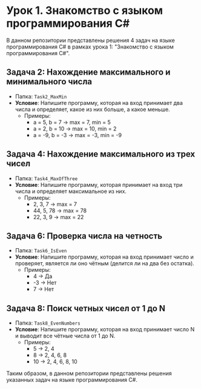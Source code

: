 # Урок 1. Знакомство с языком программирования C#

В данном репозитории представлены решения 4 задач на языке программирования C# в рамках урока 1: "Знакомство с языком программирования C#".

## Задача 2: Нахождение максимального и минимального числа
- Папка: `Task2_MaxMin`
- **Условие**: Напишите программу, которая на вход принимает два числа и определяет, какое из них больше, а какое меньше.
  - Примеры:
    - a = 5, b = 7 -> max = 7, min = 5
    - a = 2, b = 10 -> max = 10, min = 2
    - a = -9, b = -3 -> max = -3, min = -9

## Задача 4: Нахождение максимального из трех чисел
- Папка: `Task4_MaxOfThree`
- **Условие**: Напишите программу, которая принимает на вход три числа и определяет максимальное из них.
  - Примеры:
    - 2, 3, 7 -> max = 7
    - 44, 5, 78 -> max = 78
    - 22, 3, 9 -> max = 22

## Задача 6: Проверка числа на четность
- Папка: `Task6_IsEven`
- **Условие**: Напишите программу, которая на вход принимает число и проверяет, является ли оно чётным (делится ли на два без остатка).
  - Примеры:
    - 4 -> Да
    - -3 -> Нет
    - 7 -> Нет

## Задача 8: Поиск четных чисел от 1 до N
- Папка: `Task8_EvenNumbers`
- **Условие**: Напишите программу, которая на вход принимает число N и выводит все чётные числа от 1 до N.
  - Примеры:
    - 5 -> 2, 4
    - 8 -> 2, 4, 6, 8
    - 10 -> 2, 4, 6, 8, 10

Таким образом, в данном репозитории представлены решения указанных задач на языке программирования C#.
